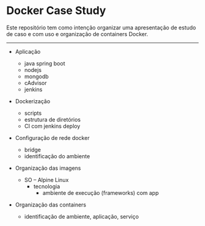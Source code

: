 # Docker Case Study

Este repositório tem como intenção organizar uma apresentação de estudo de caso e
 com uso e organização de containers Docker.

-----

- Aplicação
  - java  spring boot
  - nodejs
  - mongodb
  - cAdvisor
  - jenkins


- Dockerização
  - scripts
  - estrutura de diretórios    
  - CI com jenkins deploy


- Configuração de rede docker
  - bridge    
  - identificação do ambiente


- Organização das imagens
    - SO – Alpine Linux
      - tecnologia
        - ambiente de execução (frameworks) com app


- Organização das containers
  - identificação de ambiente, aplicação, serviço

